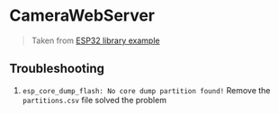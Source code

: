 # CameraWebServer
> Taken from [ESP32 library example](https://github.com/espressif/arduino-esp32/tree/master/libraries/ESP32/examples/Camera/CameraWebServer)

## Troubleshooting
1. `esp_core_dump_flash: No core dump partition found!`
Remove the `partitions.csv` file solved the problem